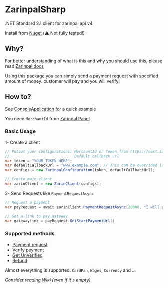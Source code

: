 # ZarinpalSharp
.NET Standard 2.1 client for zarinpal api v4

Install from [Nuget](https://www.nuget.org/packages/ZarinpalSharp/) (⚠️ Not fully tested!)

## Why?
For better understanding of what is this and why you should use this, please read [Zarinpal docs](https://docs.zarinpal.com/paymentGateway/)

Using this package you can simply send a payment request with specified amount of money. customer will pay and you will verify!

## How to?
See [ConsoleApplication](Examples/ConsoleApplication) for a quick example

You need `MerchantId` from [Zarinpal Panel](https://next.zarinpal.com/)

### Basic Usage
1- Create a client

```cs
// Putout your configurations: MerchantId or Token from https://next.zarinpal.com.
//                             Default callback url 
var token = "YOUR_TOKEN_HERE";
var defaultCallbackUrl = "www.example.com"; // This can be overrided later.
var configs = new ZarinpalConfiguration(token, defaultCallbackUrl);

// Create main client
var zarinClient = new ZarinClient(configs);
```

2- Send Requests like `PaymentRequestAsync`
```cs
// Request a payment
var payRequest = await zarinClient.PaymentRequestAsync(20000, "I will pay for you");

// Get a link to pay gateway
var gatewayLink = payRequest.GetStartPaymentUrl()
```

### Supported methods
  - [Payment request](https://docs.zarinpal.com/paymentGateway/guide/#%D8%A7%D8%B1%D8%B3%D8%A7%D9%84-%D8%A7%D8%B7%D9%84%D8%A7%D8%B9%D8%A7%D8%AA)
  - [Verify peyment](https://docs.zarinpal.com/paymentGateway/guide/#%D8%A8%D8%A7%D8%B2%DA%AF%D8%B4%D8%AA-%D8%A8%D9%87-%D8%B3%D8%A7%DB%8C%D8%AA-%D9%BE%D8%B0%DB%8C%D8%B1%D9%86%D8%AF%D9%87)
  - [Get UnVerified](https://docs.zarinpal.com/paymentGateway/other/#unverified)
  - [Refund](https://docs.zarinpal.com/paymentGateway/other/#refund)

Almost everything is supported: `CardPan`, `Wages`, `Currency` and ...

_Consider reading [Wiki](https://github.com/immmdreza/ZarinpalSharp/wiki) (even if it's empty)._
